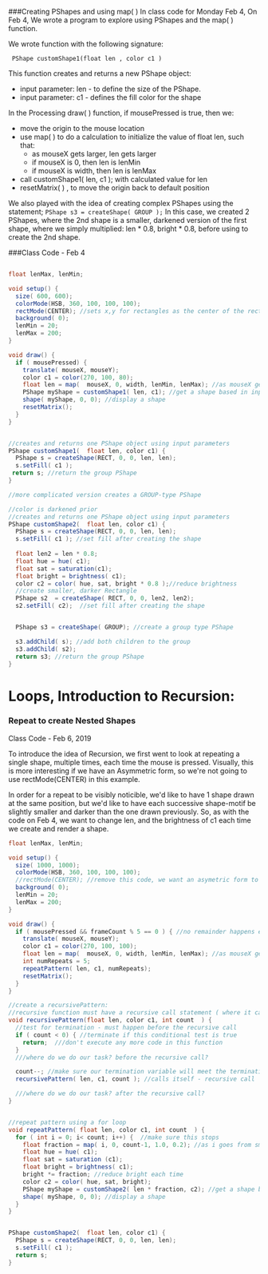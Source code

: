 ###Creating PShapes and using map( )
In class code for Monday Feb 4, 
On Feb 4, We wrote a program to explore using PShapes and the map( ) function.  

We wrote function with the following signature:
 
 ` PShape customShape1(float len , color c1 )` 
 
 This function creates and returns a new PShape object:
   
   - input parameter: len - to define the size of the PShape.
   - input parameter: c1 - defines the fill color for the shape
 
In the Processing draw( ) function, if mousePressed is true, then we:
   - move the origin to the mouse location
   - use map( ) to do a calculation to initialize the value of float len, such that:
     - as mouseX gets larger, len gets larger 
     - if mouseX is 0, then len is lenMin
     - if mouseX is width, then len is lenMax
   - call customShape1(  len, c1 ); with calculated value for len 
   - resetMatrix( ) , to move the origin back to default position
    
 We also played with the idea of creating complex PShapes using the statement; `PShape s3 = createShape( GROUP );`
In this case, we created 2 PShapes, where the 2nd shape is a smaller, darkened version of the first shape, where we simply multiplied: len * 0.8, bright * 0.8, before using to create the 2nd shape.

###Class Code - Feb 4

```java

float lenMax, lenMin;

void setup() {
  size( 600, 600);
  colorMode(HSB, 360, 100, 100, 100);
  rectMode(CENTER); //sets x,y for rectangles as the center of the rectangle
  background( 0);
  lenMin = 20;
  lenMax = 200;
}

void draw() {
  if ( mousePressed) {
    translate( mouseX, mouseY);
    color c1 = color(270, 100, 80);
    float len = map(  mouseX, 0, width, lenMin, lenMax); //as mouseX gets bigger, len gets bigger
    PShape myShape = customShape1( len, c1); //get a shape based in input values: float len, color c1
    shape( myShape, 0, 0); //display a shape
    resetMatrix();
  }
}


//creates and returns one PShape object using input parameters
PShape customShape1(  float len, color c1) {
  PShape s = createShape(RECT, 0, 0, len, len);
  s.setFill( c1 );
 return s; //return the group PShape
}

//more complicated version creates a GROUP-type PShape

//color is darkened prior
//creates and returns one PShape object using input parameters
PShape customShape2(  float len, color c1) {
  PShape s = createShape(RECT, 0, 0, len, len);
  s.setFill( c1 ); //set fill after creating the shape
  
  float len2 = len * 0.8;
  float hue = hue( c1);
  float sat = saturation(c1);
  float bright = brightness( c1);
  color c2 = color( hue, sat, bright * 0.8 );//reduce brightness
  //create smaller, darker Rectangle
  PShape s2  = createShape( RECT, 0, 0, len2, len2);
  s2.setFill( c2);  //set fill after creating the shape


  PShape s3 = createShape( GROUP); //create a group type PShape

  s3.addChild( s); //add both children to the group
  s3.addChild( s2);
  return s3; //return the group PShape
}


```

# Loops, Introduction to Recursion:  
### Repeat to create Nested Shapes

Class Code - Feb 6, 2019

To introduce the idea of Recursion, we first went to look at repeating a single shape, multiple times, each time the mouse is pressed.  Visually, this is more interesting if we have an Asymmetric form, so we're not going to use rectMode(CENTER) in this example. 

In order for a repeat to be visibly noticible, we'd like to have 1 shape drawn at the same position, but we'd like to have each successive shape-motif be slightly smaller and darker than the one drawn previously.  So, as with the code on Feb 4, we want to change len, and the brightness of c1 each time we create and render a shape.

```java
float lenMax, lenMin;

void setup() {
  size( 1000, 1000);
  colorMode(HSB, 360, 100, 100, 100);
  //rectMode(CENTER); //remove this code, we want an asymetric form to create interesting patterns
  background( 0);
  lenMin = 20;
  lenMax = 200;
}

void draw() {
  if ( mousePressed && frameCount % 5 == 0 ) { //no remainder happens every 10 frames
    translate( mouseX, mouseY);
    color c1 = color(270, 100, 100);
    float len = map(  mouseX, 0, width, lenMin, lenMax); //as mouseX gets bigger, len gets bigger
    int numRepeats = 5;
    repeatPattern( len, c1, numRepeats);
    resetMatrix();
  }
}

//create a recursivePattern: 
//recursive function must have a recursive call statement ( where it calls itself)
void recursivePattern(float len, color c1, int count  ) {
  //test for termination - must happen before the recursive call
  if ( count < 0) { //terminate if this conditional test is true
    return;  ///don't execute any more code in this function
  }
  ///where do we do our task? before the recursive call?

  count--; //make sure our termination variable will meet the termination stop condition
  recursivePattern( len, c1, count ); //calls itself - recursive call

  ///where do we do our task? after the recursive call?
}


//repeat pattern using a for loop
void repeatPattern( float len, color c1, int count  ) {
  for ( int i = 0; i< count; i++) {  //make sure this stops
    float fraction = map( i, 0, count-1, 1.0, 0.2); //as i goes from small to big, len should go from big to small
    float hue = hue( c1);
    float sat = saturation (c1);
    float bright = brightness( c1);
    bright *= fraction; //reduce bright each time 
    color c2 = color( hue, sat, bright);
    PShape myShape = customShape2( len * fraction, c2); //get a shape based in input values: float len, color c1
    shape( myShape, 0, 0); //display a shape
  }
}


PShape customShape2(  float len, color c1) {
  PShape s = createShape(RECT, 0, 0, len, len);
  s.setFill( c1 );
  return s;
}


```


